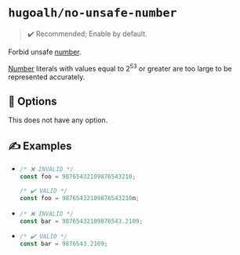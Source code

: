 # `hugoalh/no-unsafe-number`

> ✔️ Recommended; Enable by default.

Forbid unsafe [number][ecmascript-number].

[Number][ecmascript-number] literals with values equal to 2<sup>53</sup> or greater are too large to be represented accurately.

## 🔧 Options

This does not have any option.

## ✍️ Examples

- ```ts
  /* ❌ INVALID */
  const foo = 98765432109876543210;

  /* ✔️ VALID */
  const foo = 98765432109876543210n;
  ```
- ```ts
  /* ❌ INVALID */
  const bar = 98765432109876543.2109;
  ```
- ```ts
  /* ✔️ VALID */
  const bar = 9876543.2109;
  ```

[ecmascript-number]: https://developer.mozilla.org/en-US/docs/Web/JavaScript/Reference/Global_Objects/Number
